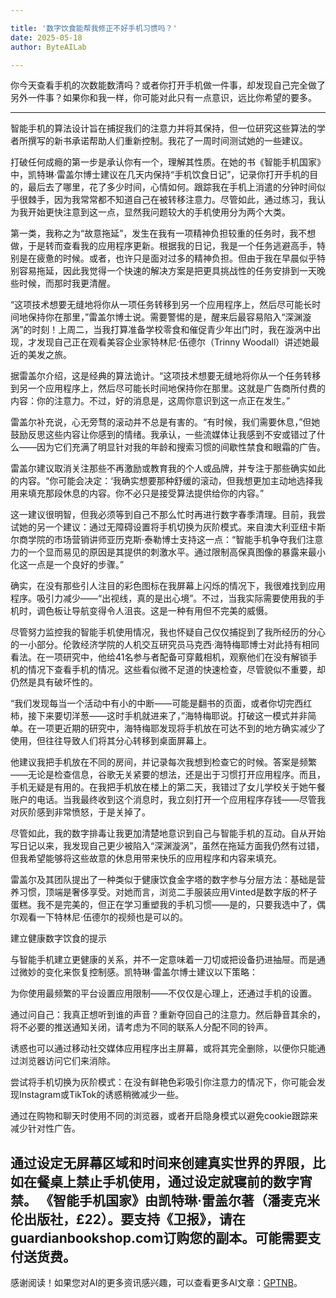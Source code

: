 ```yaml
---

title: '数字饮食能帮我修正不好手机习惯吗？'
date: 2025-05-18
author: ByteAILab

---
```


你今天查看手机的次数能数清吗？或者你打开手机做一件事，却发现自己完全做了另外一件事？如果你和我一样，你可能对此只有一点意识，远比你希望的要多。

---
智能手机的算法设计旨在捕捉我们的注意力并将其保持，但一位研究这些算法的学者所撰写的新书承诺帮助人们重新控制。我花了一周时间测试她的一些建议。

打破任何成瘾的第一步是承认你有一个，理解其性质。在她的书《智能手机国家》中，凯特琳·雷盖尔博士建议在几天内保持“手机饮食日记”，记录你打开手机的目的，最后去了哪里，花了多少时间，心情如何。跟踪我在手机上消遣的分钟时间似乎很棘手，因为我常常都不知道自己在被转移注意力。尽管如此，通过练习，我认为我开始更快注意到这一点，显然我问题较大的手机使用分为两个大类。

第一类，我称之为“故意拖延”，发生在我有一项精神负担较重的任务时，我不想做，于是转而查看我的应用程序更新。根据我的日记，我是一个任务逃避高手，特别是在疲惫的时候。或者，也许只是面对过多的精神负担。但由于我在早晨似乎特别容易拖延，因此我觉得一个快速的解决方案是把更具挑战性的任务安排到一天晚些时候，而那时我更清醒。

“这项技术想要无缝地将你从一项任务转移到另一个应用程序上，然后尽可能长时间地保持你在那里，”雷盖尔博士说。需要警惕的是，醒来后最容易陷入“深渊漩涡”的时刻！上周二，当我打算准备学校零食和催促青少年出门时，我在漩涡中出现，才发现自己正在观看美容企业家特林尼·伍德尔（Trinny Woodall）讲述她最近的美发之旅。

据雷盖尔介绍，这是经典的算法诡计。“这项技术想要无缝地将你从一个任务转移到另一个应用程序上，然后尽可能长时间地保持你在那里。这就是广告商所付费的内容：你的注意力。不过，好的消息是，这周你意识到这一点正在发生。”

雷盖尔补充说，心无旁骛的滚动并不总是有害的。“有时候，我们需要休息，”但她鼓励反思这些内容让你感到的情绪。我承认，一些流媒体让我感到不安或错过了什么——因为它们充满了明显针对我的年龄和搜索习惯的间歇性禁食和眼霜的广告。

雷盖尔建议取消关注那些不再激励或教育我的个人或品牌，并专注于那些确实如此的内容。“你可能会决定：‘我确实想要那种舒缓的滚动，但我想更加主动地选择我用来填充那段休息的内容。你不必只是接受算法提供给你的内容。”

这一建议很明智，但我必须等到自己不那么忙时再进行数字春季清理。目前，我尝试她的另一个建议：通过无障碍设置将手机切换为灰阶模式。来自澳大利亚纽卡斯尔商学院的市场营销讲师亚历克斯·泰勒博士支持这一点：“智能手机争夺我们注意力的一个显而易见的原因是其提供的刺激水平。通过限制高保真图像的暴露来最小化这一点是一个良好的步骤。”

确实，在没有那些引人注目的彩色图标在我屏幕上闪烁的情况下，我很难找到应用程序。吸引力减少——“出视线，真的是出心境”。不过，当我实际需要使用我的手机时，调色板让导航变得令人沮丧。这是一种有用但不完美的威慑。

尽管努力监控我的智能手机使用情况，我也怀疑自己仅仅捕捉到了我所经历的分心的一小部分。伦敦经济学院的人机交互研究员马克西·海特梅耶博士对此持有相同看法。在一项研究中，他给41名参与者配备可穿戴相机，观察他们在没有解锁手机的情况下查看手机的情况。这些看似微不足道的快速检查，尽管貌似不重要，却仍然是具有破坏性的。

“我们发现每当一个活动中有小的中断——可能是翻书的页面，或者你切完西红柿，接下来要切洋葱——这时手机就进来了，”海特梅耶说。打破这一模式并非简单。在一项更近期的研究中，海特梅耶发现将手机放在可达不到的地方确实减少了使用，但往往导致人们将其分心转移到桌面屏幕上。

他建议我把手机放在不同的房间，并记录每次我想到检查它的时候。答案是频繁——无论是检查信息，谷歌无关紧要的想法，还是出于习惯打开应用程序。而且，手机无疑是有用的。在我把手机放在楼上的第二天，我错过了女儿学校关于她午餐账户的电话。当我最终收到这个消息时，我立刻打开一个应用程序存钱——尽管我对灰阶感到非常愤怒，于是关掉了。

尽管如此，我的数字排毒让我更加清楚地意识到自己与智能手机的互动。自从开始写日记以来，我发现自己更少被陷入“深渊漩涡”，虽然在拖延方面我仍然有过错，但我希望能够将这些故意的休息用带来快乐的应用程序和内容来填充。

雷盖尔及其团队提出了一种类似于健康饮食金字塔的数字参与分层方法：基础是营养习惯，顶端是奢侈享受。对她而言，浏览二手服装应用Vinted是数字版的杯子蛋糕。我不是完美的，但正在学习重塑我的手机习惯——是的，只要我选中了，偶尔观看一下特林尼·伍德尔的视频也是可以的。

建立健康数字饮食的提示

与智能手机建立更健康的关系，并不一定意味着一刀切或把设备扔进抽屉。而是通过微妙的变化来恢复控制感。凯特琳·雷盖尔博士建议以下策略：

为你使用最频繁的平台设置应用限制——不仅仅是心理上，还通过手机的设置。

通过问自己：我真正想听到谁的声音？重新夺回自己的注意力。然后静音其余的，将不必要的推送通知关闭，请考虑为不同的联系人分配不同的铃声。

诱惑也可以通过移动社交媒体应用程序出主屏幕，或将其完全删除，以便你只能通过浏览器访问它们来消除。

尝试将手机切换为灰阶模式：在没有鲜艳色彩吸引你注意力的情况下，你可能会发现Instagram或TikTok的诱惑稍微减少一些。

通过在购物和聊天时使用不同的浏览器，或者开启隐身模式以避免cookie跟踪来减少针对性广告。

通过设定无屏幕区域和时间来创建真实世界的界限，比如在餐桌上禁止手机使用，通过设定就寝前的数字宵禁。
《智能手机国家》由凯特琳·雷盖尔著（潘麦克米伦出版社，£22）。要支持《卫报》，请在guardianbookshop.com订购您的副本。可能需要支付送货费。
---
感谢阅读！如果您对AI的更多资讯感兴趣，可以查看更多AI文章：[GPTNB](https://gptnb.com)。